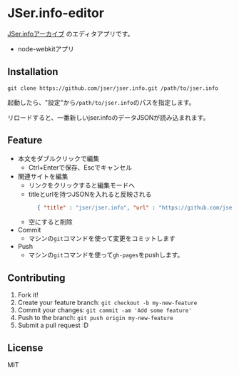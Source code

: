 # JSer.info-editor

[JSer.infoアーカイブ](http://jser.info/jser.info/) のエディタアプリです。

- node-webkitアプリ

## Installation

```
git clone https://github.com/jser/jser.info.git /path/to/jser.info
```

起動したら、"設定"から`/path/to/jser.info`のパスを指定します。

リロードすると、一番新しいjser.infoのデータJSONが読み込まれます。

## Feature

- 本文をダブルクリックで編集
    - Ctrl+Enterで保存、Escでキャンセル
- 関連サイトを編集
    - リンクをクリックすると編集モードへ
    - titleとurlを持つJSONを入れると反映される
    ```json
          { "title" : "jser/jser.info", "url" : "https://github.com/jser/jser.info"}
    ```
    - 空にすると削除
- Commit
    - マシンの`git`コマンドを使って変更をコミットします
- Push
    - マシンの`git`コマンドを使って`gh-pages`をpushします。


## Contributing

1. Fork it!
2. Create your feature branch: `git checkout -b my-new-feature`
3. Commit your changes: `git commit -am 'Add some feature'`
4. Push to the branch: `git push origin my-new-feature`
5. Submit a pull request :D

## License

MIT
